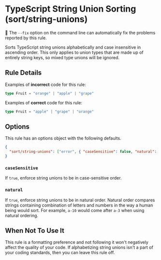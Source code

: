 # TypeScript String Union Sorting (sort/string-unions)

🔧 The `--fix` option on the command line can automatically fix the problems
reported by this rule.

Sorts TypeScript string unions alphabetically and case insensitive in ascending
order. This only applies to union types that are made up of entirely string
keys, so mixed type unions will be ignored.

## Rule Details

Examples of **incorrect** code for this rule:

```typescript
type Fruit = "orange" | "apple" | "grape"
```

Examples of **correct** code for this rule:

```typescript
type Fruit = "apple" | "grape" | "orange"
```

## Options

This rule has an options object with the following defaults.

```json
{
  "sort/string-unions": ["error", { "caseSensitive": false, "natural": true }]
}
```

### `caseSensitive`

If `true`, enforce string unions to be in case-sensitive order.

### `natural`

If `true`, enforce string unions to be in natural order. Natural order compares
strings containing combination of letters and numbers in the way a human being
would sort. For example, `a-10` would come after `a-3` when using natural
ordering.

## When Not To Use It

This rule is a formatting preference and not following it won't negatively
affect the quality of your code. If alphabetizing string unions isn't a part of
your coding standards, then you can leave this rule off.

